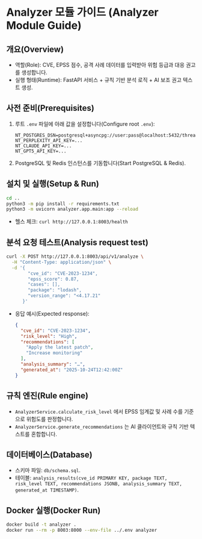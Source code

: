 # Analyzer 모듈 가이드 (Analyzer Module Guide)

## 개요(Overview)
- 역할(Role): CVE, EPSS 점수, 공격 사례 데이터를 입력받아 위험 등급과 대응 권고를 생성합니다.
- 실행 형태(Runtime): FastAPI 서비스 + 규칙 기반 분석 로직 + AI 보조 권고 텍스트 생성.

## 사전 준비(Prerequisites)
1. 루트 `.env` 파일에 아래 값을 설정합니다(Configure root `.env`):
   ```env
   NT_POSTGRES_DSN=postgresql+asyncpg://user:pass@localhost:5432/threatdb
   NT_PERPLEXITY_API_KEY=...
   NT_CLAUDE_API_KEY=...
   NT_GPT5_API_KEY=...
   ```
2. PostgreSQL 및 Redis 인스턴스를 기동합니다(Start PostgreSQL & Redis).

## 설치 및 실행(Setup & Run)
```bash
cd ..
python3 -m pip install -r requirements.txt
python3 -m uvicorn analyzer.app.main:app --reload
```
- 헬스 체크: `curl http://127.0.0.1:8003/health`

## 분석 요청 테스트(Analysis request test)
```bash
curl -X POST http://127.0.0.1:8003/api/v1/analyze \
  -H "Content-Type: application/json" \
  -d '{
        "cve_id": "CVE-2023-1234",
        "epss_score": 0.87,
        "cases": [],
        "package": "lodash",
        "version_range": "<4.17.21"
      }'
```
- 응답 예시(Expected response):
  ```json
  {
    "cve_id": "CVE-2023-1234",
    "risk_level": "High",
    "recommendations": [
      "Apply the latest patch",
      "Increase monitoring"
    ],
    "analysis_summary": "…",
    "generated_at": "2025-10-24T12:42:00Z"
  }
  ```

## 규칙 엔진(Rule engine)
- `AnalyzerService.calculate_risk_level` 에서 EPSS 임계값 및 사례 수를 기준으로 위험도를 판정합니다.
- `AnalyzerService.generate_recommendations` 는 AI 클라이언트와 규칙 기반 텍스트를 혼합합니다.

## 데이터베이스(Database)
- 스키마 파일: `db/schema.sql`.
- 테이블: `analysis_results(cve_id PRIMARY KEY, package TEXT, risk_level TEXT, recommendations JSONB, analysis_summary TEXT, generated_at TIMESTAMP)`.

## Docker 실행(Docker Run)
```bash
docker build -t analyzer .
docker run --rm -p 8003:8000 --env-file ../.env analyzer
```

